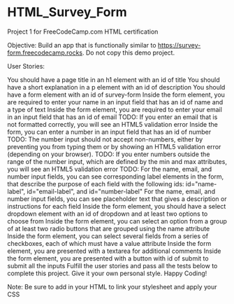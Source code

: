 # HTML_Survey_Form
Project 1 for FreeCodeCamp.com HTML certification

Objective: Build an app that is functionally similar to https://survey-form.freecodecamp.rocks. Do not copy this demo project.

User Stories:

You should have a page title in an h1 element with an id of title
You should have a short explanation in a p element with an id of description
You should have a form element with an id of survey-form
Inside the form element, you are required to enter your name in an input field that has an id of name and a type of text
Inside the form element, you are required to enter your email in an input field that has an id of email
TODO: If you enter an email that is not formatted correctly, you will see an HTML5 validation error
Inside the form, you can enter a number in an input field that has an id of number
TODO: The number input should not accept non-numbers, either by preventing you from typing them or by showing an HTML5 validation error (depending on your browser).
TODO: If you enter numbers outside the range of the number input, which are defined by the min and max attributes, you will see an HTML5 validation error
TODO: For the name, email, and number input fields, you can see corresponding label elements in the form, that describe the purpose of each field with the following ids: 
   id="name-label", id="email-label", and id="number-label"
For the name, email, and number input fields, you can see placeholder text that gives a description or instructions for each field
Inside the form element, you should have a select dropdown element with an id of dropdown and at least two options to choose from
Inside the form element, you can select an option from a group of at least two radio buttons that are grouped using the name attribute
Inside the form element, you can select several fields from a series of checkboxes, each of which must have a value attribute
Inside the form element, you are presented with a textarea for additional comments
Inside the form element, you are presented with a button with id of submit to submit all the inputs
Fulfill the user stories and pass all the tests below to complete this project. Give it your own personal style. Happy Coding!

Note: Be sure to add <link rel="stylesheet" href="styles.css"> in your HTML to link your stylesheet and apply your CSS 
